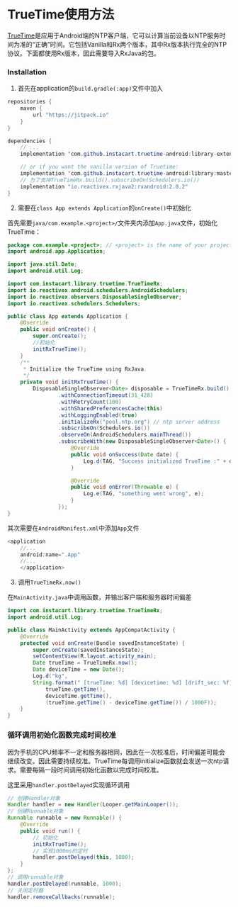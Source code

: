 # TrueTime使用方法

[TrueTime](https://github.com/instacart/truetime-android)是应用于Android端的NTP客户端，它可以计算当前设备以NTP服务时间为准的“正确”时间。它包括Vanilla和Rx两个版本，其中Rx版本执行完全的NTP协议。下面都使用Rx版本，因此需要导入RxJava的包。

### Installation

1. 首先在application的`build.gradle(:app)`文件中加入

```java
repositories {
    maven {
        url "https://jitpack.io"
    }
}

dependencies {
    // ...
    implementation 'com.github.instacart.truetime-android:library-extension-rx:master-SNAPSHOT'

    // or if you want the vanilla version of Truetime:
    implementation 'com.github.instacart.truetime-android:library:master-SNAPSHOT'
    // 为了支持TrueTimeRx.build().subscribeOn(Schedulers.io())    
    implementation "io.reactivex.rxjava2:rxandroid:2.0.2"
}
```

2. 需要在`class App extends Application`的`onCreate()`中初始化

首先需要`java/com.example.<project>/`文件夹内添加`App.java`文件，初始化TrueTime：

```java
package com.example.<project>; // <project> is the name of your project
import android.app.Application;

import java.util.Date;
import android.util.Log;

import com.instacart.library.truetime.TrueTimeRx;
import io.reactivex.android.schedulers.AndroidSchedulers;
import io.reactivex.observers.DisposableSingleObserver;
import io.reactivex.schedulers.Schedulers;

public class App extends Application {
	@Override
	public void onCreate() {
		super.onCreate();
        //初始化
		initRxTrueTime();
	}
    /**
     * Initialize the TrueTime using RxJava.
     */
    private void initRxTrueTime() {
        DisposableSingleObserver<Date> disposable = TrueTimeRx.build()
                .withConnectionTimeout(31_428)
                .withRetryCount(100)
                .withSharedPreferencesCache(this)
                .withLoggingEnabled(true)
                .initializeRx("pool.ntp.org") // ntp server address
                .subscribeOn(Schedulers.io())
                .observeOn(AndroidSchedulers.mainThread())
                .subscribeWith(new DisposableSingleObserver<Date>() {
                    @Override
                    public void onSuccess(Date date) {
                        Log.d(TAG, "Success initialized TrueTime :" + date.toString());
                    }

                    @Override
                    public void onError(Throwable e) {
                        Log.e(TAG, "something went wrong", e);
                    }
                });    
}
```

其次需要在`AndroidManifest.xml`中添加`App`文件

```java
<application
	//...
	android:name=".App"
	//...
	</application>
```

3. 调用`TrueTimeRx.now()`

在`MainActivity.java`中调用函数，并输出客户端和服务器时间偏差

```java
import com.instacart.library.truetime.TrueTimeRx;
import android.util.Log;

public class MainActivity extends AppCompatActivity {
	@Override
	protected void onCreate(Bundle savedInstanceState) {
		super.onCreate(savedInstanceState);
		setContentView(R.layout.activity_main);
		Date trueTime = TrueTimeRx.now();
		Date deviceTime = new Date();
        Log.d("kg",
        String.format(" [trueTime: %d] [devicetime: %d] [drift_sec: %f]",
        	trueTime.getTime(),
        	deviceTime.getTime(),
        	(trueTime.getTime() - deviceTime.getTime()) / 1000F));		
	}
}
```

### 循环调用初始化函数完成时间校准

因为手机的CPU频率不一定和服务器相同，因此在一次校准后，时间偏差可能会继续改变。因此需要持续校准。TrueTime每调用initialize函数就会发送一次ntp请求。需要每隔一段时间调用初始化函数以完成时间校准。

这里采用`handler.postDelayed`实现循环调用

```java
// 创建Handler对象
Handler handler = new Handler(Looper.getMainLooper());
// 创建Runnable对象
Runnable runnable = new Runnable() {
	@Override
	public void run() {
        // 初始化
		initRxTrueTime();
		// 实现1000ms的定时
        handler.postDelayed(this, 1000);
	}
};
// 调用runnable对象
handler.postDelayed(runnable, 1000);
// 关闭定时器
handler.removeCallbacks(runnable); 
```

